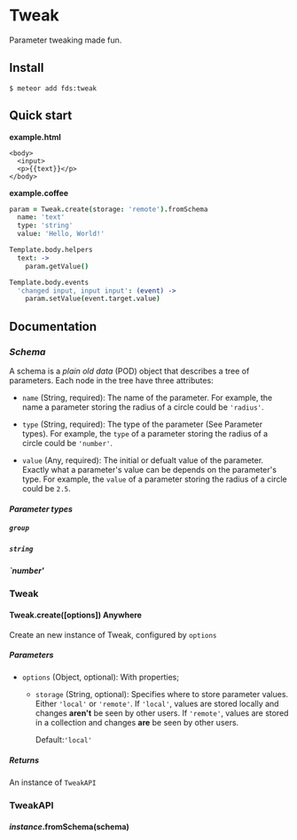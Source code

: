 # Tweak

Parameter tweaking made fun.


## Install

```ShellSession
$ meteor add fds:tweak
```



## Quick start

__example.html__
```Handlebars
<body>
  <input>
  <p>{{text}}</p>
</body>
```

__example.coffee__
```CoffeeScript
param = Tweak.create(storage: 'remote').fromSchema
  name: 'text'
  type: 'string'
  value: 'Hello, World!'

Template.body.helpers
  text: ->
    param.getValue()

Template.body.events
  'changed input, input input': (event) ->
    param.setValue(event.target.value)
```


## Documentation

### _Schema_

A schema is a _plain old data_ (POD) object that describes a tree of parameters.
Each node in the tree have three attributes:

*   `name` (String, required): The name of the parameter. For example, the name
           a parameter storing the radius of a circle could be `'radius'`.

*   `type` (String, required): The type of the parameter (See Parameter types).
           For example, the `type` of a parameter storing the radius of a circle
           could be `'number'`.

*   `value` (Any, required): The initial or defualt value of the parameter.
            Exactly what a parameter's value can be depends on the parameter's
            type. For example, the `value` of a parameter storing the radius of
            a circle could be `2.5`.


#### _Parameter types_

##### `group`

##### `string`

##### `number'

### Tweak


#### Tweak.create([options]) Anywhere

Create an new instance of Tweak, configured by `options`


##### Parameters

*   `options` (Object, optional): With properties;
    *    `storage` (String, optional): Specifies where to store parameter
         values. Either `'local'` or `'remote'`. If `'local'`, values are
         stored locally and changes __aren't__ be seen by other users. If
         `'remote'`, values are stored in a collection and changes __are__ be
         seen by other users.

         Default:`'local'`


##### Returns

An instance of `TweakAPI`


### TweakAPI

#### _instance_.fromSchema(schema)

